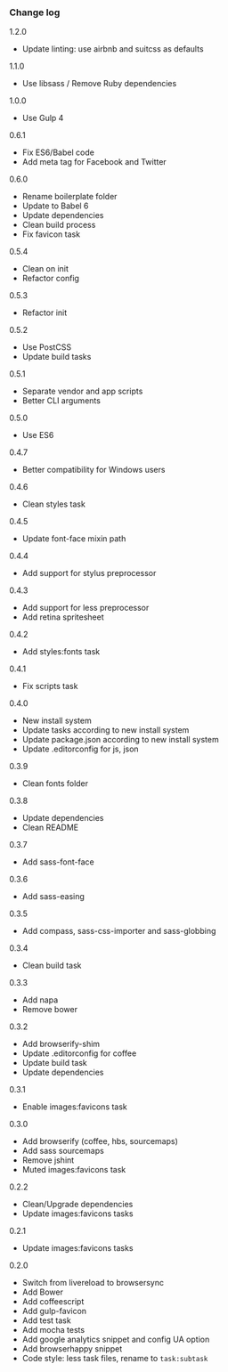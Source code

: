 ### Change log

1.2.0

* Update linting: use airbnb and suitcss as defaults

1.1.0

* Use libsass / Remove Ruby dependencies

1.0.0

* Use Gulp 4

0.6.1

* Fix ES6/Babel code
* Add meta tag for Facebook and Twitter

0.6.0

* Rename boilerplate folder
* Update to Babel 6
* Update dependencies
* Clean build process
* Fix favicon task

0.5.4

* Clean on init
* Refactor config

0.5.3

* Refactor init

0.5.2

* Use PostCSS
* Update build tasks

0.5.1

* Separate vendor and app scripts
* Better CLI arguments

0.5.0

* Use ES6

0.4.7

* Better compatibility for Windows users

0.4.6

* Clean styles task

0.4.5

* Update font-face mixin path

0.4.4

* Add support for stylus preprocessor

0.4.3

* Add support for less preprocessor
* Add retina spritesheet

0.4.2

* Add styles:fonts task

0.4.1

* Fix scripts task

0.4.0

* New install system
* Update tasks according to new install system
* Update package.json according to new install system
* Update .editorconfig for js, json

0.3.9

* Clean fonts folder

0.3.8

* Update dependencies
* Clean README

0.3.7

* Add sass-font-face

0.3.6

* Add sass-easing

0.3.5

* Add compass, sass-css-importer and sass-globbing

0.3.4

* Clean build task

0.3.3

* Add napa
* Remove bower

0.3.2

* Add browserify-shim
* Update .editorconfig for coffee
* Update build task
* Update dependencies

0.3.1

* Enable images:favicons task

0.3.0

* Add browserify (coffee, hbs, sourcemaps)
* Add sass sourcemaps
* Remove jshint
* Muted images:favicons task

0.2.2

* Clean/Upgrade dependencies
* Update images:favicons tasks

0.2.1

* Update images:favicons tasks

0.2.0

* Switch from livereload to browsersync
* Add Bower
* Add coffeescript
* Add gulp-favicon
* Add test task
* Add mocha tests
* Add google analytics snippet and config UA option
* Add browserhappy snippet
* Code style: less task files, rename to `task:subtask`
